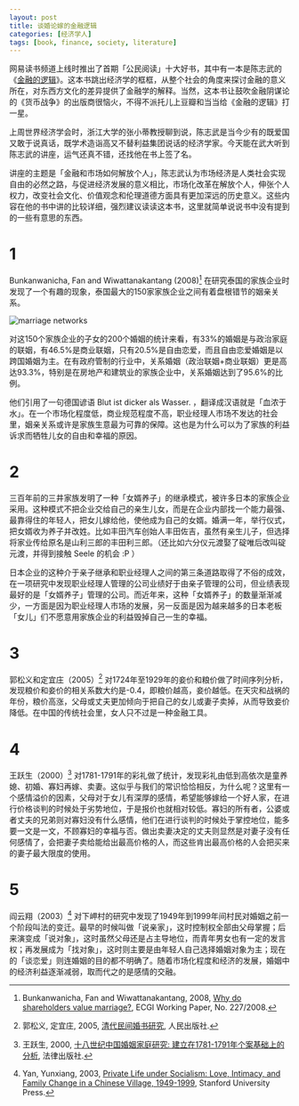 ```yaml
---
layout: post
title: 谈婚论嫁的金融逻辑
categories: [经济学人]
tags: [book, finance, society, literature]
---
```


网易读书频道上线时推出了首期「公民阅读」十大好书，其中有一本是陈志武的《[金融的逻辑](http://data.book.163.com/book/home/009200020008/0000FEKF.html)》。这本书跳出经济学的框框，从整个社会的角度来探讨金融的意义所在，对东西方文化的差异提供了金融学的解释。当然，这本书让鼓吹金融阴谋论的《货币战争》的出版商很恼火，不得不派托儿上豆瓣和当当给《金融的逻辑》打一星。

上周世界经济学会时，浙江大学的张小蒂教授聊到说，陈志武是当今少有的既爱国又敢于说真话，既学术造诣高又不替利益集团说话的经济学家。今天能在武大听到陈志武的讲座，运气还真不错，还找他在书上签了名。

讲座的主题是「金融和市场如何解放个人」，陈志武认为市场经济是人类社会实现自由的必然之路，与促进经济发展的意义相比，市场化改革在解放个人，伸张个人权力，改变社会文化、价值观念和伦理道德方面具有更加深远的历史意义。这些内容在他的书中讲的比较详细，强烈建议读读这本书，这里就简单说说书中没有提到的一些有意思的东西。

# 1

Bunkanwanicha, Fan and Wiwattanakantang (2008)[^1] 在研究泰国的家族企业时发现了一个有趣的现象，泰国最大的150家家族企业之间有着盘根错节的姻亲关系。

![marriage networks](http://ww4.sinaimg.cn/large/abb3ee10tw1e6r8u8r5b4j20m80gowgh.jpg)

对这150个家族企业的子女的200个婚姻的统计来看，有33%的婚姻是与政治家庭的联姻，有46.5%是商业联姻，只有20.5%是自由恋爱，而且自由恋爱婚姻是以跨国婚姻为主。在有政府管制的行业中，关系婚姻（政治联姻+商业联姻）更是高达93.3%，特别是在房地产和建筑业的家族企业中，关系婚姻达到了95.6%的比例。

他们引用了一句德国谚语 Blut ist dicker als Wasser. ，翻译成汉语就是「血浓于水」。在一个市场化程度低，商业规范程度不高，职业经理人市场不发达的社会里，姻亲关系或许是家族生意最为可靠的保障。这也是为什么可以为了家族的利益诉求而牺牲儿女的自由和幸福的原因。

# 2

三百年前的三井家族发明了一种「女婿养子」的继承模式，被许多日本的家族企业采用。这种模式不把企业交给自己的亲生儿女，而是在企业内部找一个能力最强、最靠得住的年轻人，把女儿嫁给他，使他成为自己的女婿。婚满一年，举行仪式，把女婿收为养子并改姓。比如丰田汽车创始人丰田佐吉，虽然有亲生儿子，但选择将家业传给原名是山利三郎的丰田利三郎。（还比如六分仪元渡娶了碇唯后改叫碇元渡，并得到接触 Seele 的机会 :P ）

日本企业的这种介于亲子继承和职业经理人之间的第三条道路取得了不俗的成效，在一项研究中发现职业经理人管理的公司业绩好于由亲子管理的公司，但业绩表现最好的是「女婿养子」管理的公司。而近年来，这种「女婿养子」的数量渐渐减少，一方面是因为职业经理人市场的发展，另一反面是因为越来越多的日本老板「女儿」们不愿意用家族企业的利益毁掉自己一生的幸福。

# 3

郭松义和定宜庄（2005）[^2] 对1724年至1929年的妾价和粮价做了时间序列分析，发现粮价和妾价的相关系数大约是-0.4，即粮价越高，妾价越低。在天灾和战祸的年份，粮价高涨，父母或丈夫更加倾向于把自己的女儿或妻子卖掉，从而导致妾价降低。在中国的传统社会里，女人只不过是一种金融工具。

# 4

王跃生（2000）[^3] 对1781-1791年的彩礼做了统计，发现彩礼由低到高依次是童养媳、初婚、寡妇再嫁、卖妻。这似乎与我们的常识恰恰相反，为什么呢？这里有一个感情溢价的因素，父母对于女儿有深厚的感情，希望能够嫁给一个好人家，在进行价格谈判的时候处于劣势地位，于是报价也就相对较低。寡妇的所有者，公婆或者丈夫的兄弟则对寡妇没有什么感情，他们在进行谈判的时候处于掌控地位，能多要一文是一文，不顾寡妇的幸福与否。做出卖妻决定的丈夫则显然是对妻子没有任何感情了，会把妻子卖给能给出最高价格的人，而这些肯出最高价格的人会把买来的妻子最大限度的使用。

# 5

阎云翔（2003）[^4] 对下岬村的研究中发现了1949年到1999年间村民对婚姻之前一个阶段叫法的变迁。最早的时候叫做「说亲家」，这时控制权全部由父母掌握；后来演变成「说对象」，这时虽然父母还是占主导地位，而青年男女也有一定的发言权；再发展成为「找对象」，这时则主要是由年轻人自己选择婚姻对象为主；现在的「谈恋爱」则连婚姻的目的都不明确了。随着市场化程度和经济的发展，婚姻中的经济利益逐渐减弱，取而代之的是感情的交融。

[^1]: Bunkanwanicha, Fan and Wiwattanakantang, 2008, [Why do shareholders value marriage?](http://ssrn.com/abstract=1108642), ECGI Working Paper, No. 227/2008.

[^2]: 郭松义, 定宜庄, 2005, [清代民间婚书研究](http://books.google.com/books?id=QXRjQgAACAAJ), 人民出版社.

[^3]: 王跃生, 2000, [十八世纪中国婚姻家庭研究: 建立在1781-1791年个案基础上的分析](http://books.google.com/books?id=WIlwAAAAIAAJ), 法律出版社.

[^4]: Yan, Yunxiang, 2003, [Private Life under Socialism: Love, Intimacy, and Family Change in a Chinese Village, 1949-1999](http://books.google.com/books?id=d50_CqXVKIoC), Stanford University Press.
